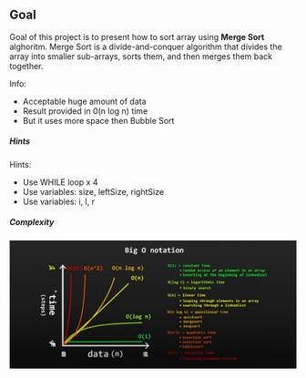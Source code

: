 ## Goal

Goal of this project is to present how to sort array using **Merge Sort** alghoritm. Merge Sort is a divide-and-conquer algorithm that divides the array into smaller sub-arrays, sorts them, and then merges them back together.

Info:
* Acceptable huge amount of data
* Result provided in 0(n log n) time
* But it uses more space then Bubble Sort

##### Hints
Hints:
* Use WHILE loop x 4
* Use variables: size, leftSize, rightSize
* Use variables: i, l, r

##### Complexity

![My Image](readme-images/image-01.png)